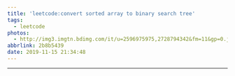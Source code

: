 ```yaml
---
title: 'leetcode:convert sorted array to binary search tree'
tags:
  - leetcode
photos: 
  - http://img3.imgtn.bdimg.com/it/u=2596975975,2728794342&fm=11&gp=0.jpg
abbrlink: 2b8b5439
date: 2019-11-15 21:34:48
---
```




<!-- more -->

------

